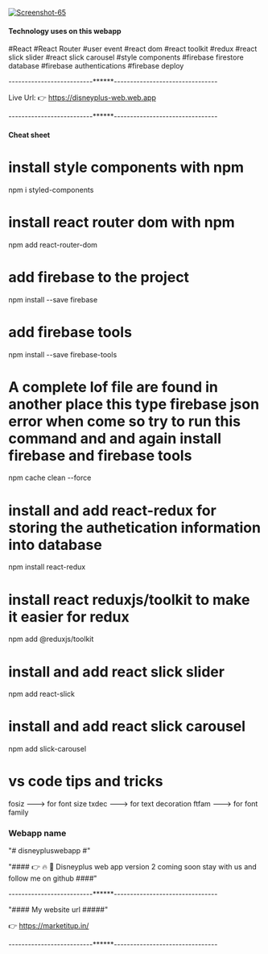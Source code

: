 
<a href="https://ibb.co/MhHxPyc"><img src="https://i.ibb.co/BPJ5THy/Screenshot-65.png" alt="Screenshot-65" border="0"></a>


#### Technology uses on this webapp ####

#React
#React Router
#user event
#react dom
#react toolkit
#redux
#react slick slider
#react slick carousel
#style components
#firebase firestore database
#firebase authentications
#firebase deploy

--------------------------******--------------------------------

Live Url: 👉 https://disneyplus-web.web.app


--------------------------******--------------------------------

#### Cheat sheet ####

# install style components with npm 
npm i styled-components

# install react router dom with npm 
npm add react-router-dom

# add firebase to the project 
npm install --save firebase

# add firebase tools
npm install --save firebase-tools

# A complete lof file are found in another place this type firebase json error when come so try to run this command and and again install firebase and firebase tools

npm cache clean --force


# install  and add react-redux for storing the authetication information into database
npm install react-redux

# install react reduxjs/toolkit to make it easier for redux 
npm add @reduxjs/toolkit


# install and add react slick slider
npm add react-slick

# install and add react slick carousel
npm add slick-carousel


# vs code tips and tricks

fosiz --->  for font size
txdec --->  for text decoration
ftfam --->  for font family


### Webapp name ####
"# disneypluswebapp #" 


"#### 👉 🔥 🚀 Disneyplus web app version 2 coming soon stay with us and follow me on github ####"


--------------------------******--------------------------------

"####  My website url #####"

👉 https://marketitup.in/

--------------------------******--------------------------------
